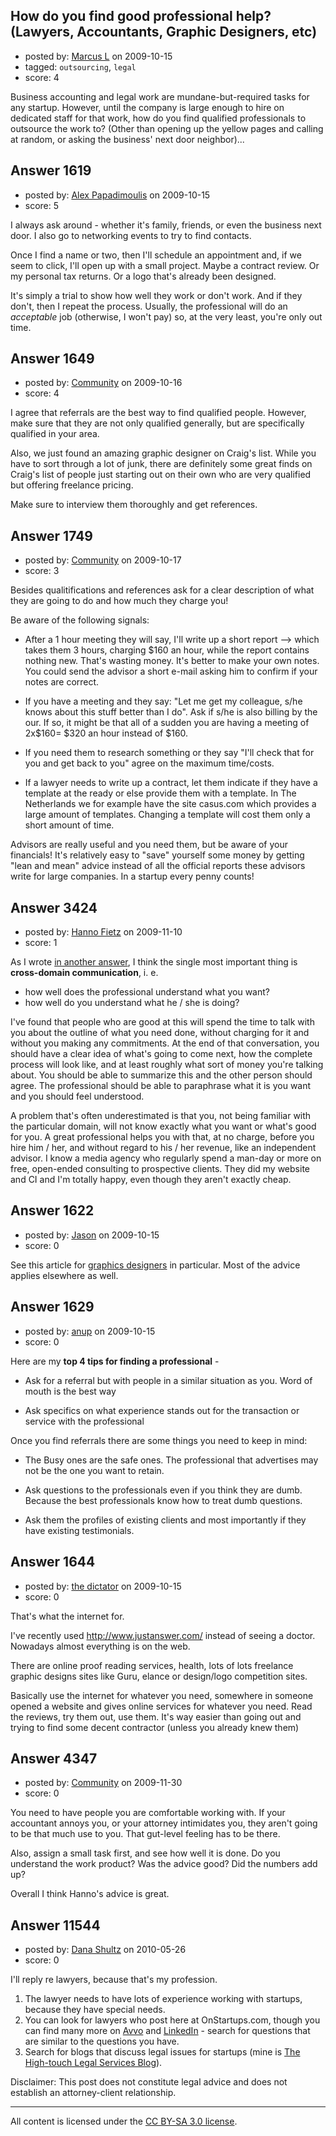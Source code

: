 ## How do you find good professional help? (Lawyers, Accountants, Graphic Designers, etc)

- posted by: [Marcus L](https://stackexchange.com/users/-1/891-marcus-l) on 2009-10-15
- tagged: `outsourcing`, `legal`
- score: 4

Business accounting and legal work are mundane-but-required tasks for any startup. However, until the company is large enough to hire on dedicated staff for that work, how do you find qualified professionals to outsource the work to? (Other than opening up the yellow pages and calling at random, or asking the business' next door neighbor)...


## Answer 1619

- posted by: [Alex Papadimoulis](https://stackexchange.com/users/-1/123-alex-papadimoulis) on 2009-10-15
- score: 5

I always ask around - whether it's family, friends, or even the business next door. I also go to networking events to try to find contacts.

Once I find a name or two, then I'll schedule an appointment and, if we seem to click, I'll open up with a small project. Maybe a contract review. Or my personal tax returns. Or a logo that's already been designed.

It's simply a trial to show how well they work or don't work. And if they don't, then I repeat the process. Usually, the professional will do an *acceptable* job (otherwise, I won't pay) so, at the very least, you're only out time.


## Answer 1649

- posted by: [Community](https://stackexchange.com/users/-1/-1-community) on 2009-10-16
- score: 4

I agree that referrals are the best way to find qualified people.  However, make sure that they are not only qualified generally, but are specifically qualified in your area.  

Also, we just found an amazing graphic designer on Craig's list.  While you have to sort through a lot of junk, there are definitely some great finds on Craig's list of people just starting out on their own who are very qualified but offering freelance pricing.  

Make sure to interview them thoroughly and get references.





## Answer 1749

- posted by: [Community](https://stackexchange.com/users/-1/-1-community) on 2009-10-17
- score: 3

Besides qualitifications and references ask for a clear description of what they are going to do and how much they charge you!

Be aware of the following signals:
- After a 1 hour meeting they will say, I'll write up a short report --> which takes them 3 hours, charging $160 an hour, while the report contains nothing new. That's wasting money. It's better to make your own notes. You could send the advisor a short e-mail asking him to confirm if your notes are correct.

- If you have a meeting and they say: "Let me get my colleague, s/he knows about this stuff better than I do". Ask if s/he is also billing by the our. If so, it might be that all of a sudden you are having a meeting of 2x$160= $320 an hour instead of $160. 

- If you need them to research something or they say "I'll check that for you and get back to you" agree on the maximum time/costs. 

- If a lawyer needs to write up a contract, let them indicate if they have a template at the ready or else provide them with a template. In The Netherlands we for example have the site casus.com which provides a large amount of templates. Changing a template will cost them only a short amount of time.

Advisors are really useful and you need them, but be aware of your financials! It's relatively easy to "save" yourself some money by getting "lean and mean" advice instead of all the official reports these advisors write for large companies. In a startup every penny counts!




## Answer 3424

- posted by: [Hanno Fietz](https://stackexchange.com/users/-1/862-hanno-fietz) on 2009-11-10
- score: 1

<p>As I wrote <a href="http://answers.onstartups.com/questions/3385/how-much-should-i-expect-to-pay-for-design-work/3420#3420" rel="nofollow">in another answer</a>, I think the single most important thing is <strong>cross-domain communication</strong>, i. e.</p>

<ul>
<li>how well does the professional understand what you want?</li>
<li>how well do you understand what he / she is doing?</li>
</ul>

<p>I've found that people who are good at this will spend the time to talk with you about the outline of what you need done, without charging for it and without you making any commitments. At the end of that conversation, you should have a clear idea of what's going to come next, how the complete process will look like, and at least roughly what sort of money you're talking about. You should be able to summarize this and the other person should agree. The professional should be able to paraphrase what it is you want and you should feel understood.</p>

<p>A problem that's often underestimated is that you, not being familiar with the particular domain, will not know exactly what you want or what's good for you. A great professional helps you with that, at no charge, before you hire him / her, and without regard to his / her revenue, like an independent advisor. I know a media agency who regularly spend a man-day or more on free, open-ended consulting to prospective clients. They did my website and CI and I'm totally happy, even though they aren't exactly cheap.</p>



## Answer 1622

- posted by: [Jason](https://stackexchange.com/users/-1/2-jason) on 2009-10-15
- score: 0

<p>See this article for <a href="http://blog.asmartbear.com/how-to-get-quality-freelance-graphics-design-work-on-a-budget.html" rel="nofollow">graphics designers</a> in particular.  Most of the advice applies elsewhere as well.</p>



## Answer 1629

- posted by: [anup](https://stackexchange.com/users/-1/475-anup) on 2009-10-15
- score: 0

Here are my **top 4 tips for finding a professional** - 
- Ask for a referral but with people in a similar situation as you. Word of mouth is the best way

- Ask specifics on what experience stands out for the transaction or service with the professional

Once you find referrals there are some things you need to keep in mind:

- The Busy ones are the safe ones.  The professional that advertises may not be the one you want to retain. 

- Ask questions to the professionals even if you think they are dumb. Because the best professionals know how to treat dumb questions.

- Ask them the profiles of existing clients and most importantly if they have existing testimonials.





## Answer 1644

- posted by: [the dictator](https://stackexchange.com/users/-1/473-the-dictator) on 2009-10-15
- score: 0

That's what the internet for.

I've recently used http://www.justanswer.com/ instead of seeing a doctor. Nowadays almost everything is on the web.

There are online proof reading services, health, lots of lots freelance graphic designs sites like Guru, elance or design/logo competition sites.

Basically use the internet for whatever you need, somewhere in someone opened a website and gives online services for whatever you need. Read the reviews, try them out, use them. It's way easier than going out and trying to find some decent contractor (unless you already knew them)


## Answer 4347

- posted by: [Community](https://stackexchange.com/users/-1/-1-community) on 2009-11-30
- score: 0

You need to have people you are comfortable working with. If your accountant annoys you, or your attorney intimidates you, they aren't going to be that much use to you. That gut-level feeling has to be there.

Also, assign a small task first, and see how well it is done. Do you understand the work product? Was the advice good? Did the numbers add up?

Overall I think Hanno's advice is great.



## Answer 11544

- posted by: [Dana Shultz](https://stackexchange.com/users/-1/1841-dana-shultz) on 2010-05-26
- score: 0

<p>I'll reply re lawyers, because that's my profession.</p>

<ol>
<li>The lawyer needs to have lots of experience working with startups, because they have special needs.</li>
<li>You can look for lawyers who post here at OnStartups.com, though you can find many more on <a href="http://www.avvo.com/" rel="nofollow">Avvo</a> and <a href="http://www.linkedin.com" rel="nofollow">LinkedIn</a> - search for questions that are similar to the questions you have.</li>
<li>Search for blogs that discuss legal issues for startups (mine is <a href="http://danashultz.com/blog/" rel="nofollow">The High-touch Legal Services Blog</a>).</li>
</ol>

<p>Disclaimer: This post does not constitute legal advice and does not establish an attorney-client relationship.</p>




---

All content is licensed under the [CC BY-SA 3.0 license](https://creativecommons.org/licenses/by-sa/3.0/).
